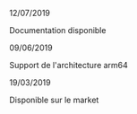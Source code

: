 12/07/2019

Documentation disponible

09/06/2019

Support de l'architecture arm64

19/03/2019

Disponible sur le market